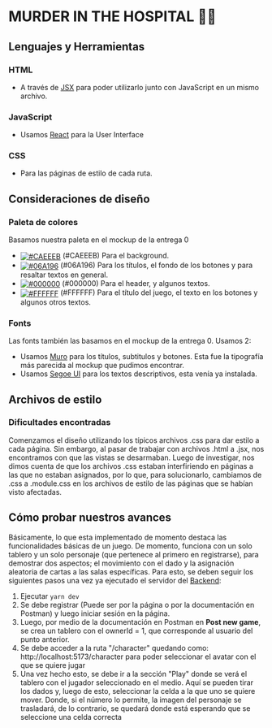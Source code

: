 # MURDER IN THE HOSPITAL 🥼🏥

## Lenguajes y Herramientas

### HTML

- A través de [JSX](https://legacy.reactjs.org/docs/introducing-jsx.html) para poder utilizarlo junto con JavaScript en un mismo archivo.

### JavaScript

- Usamos [React](http://facebook.github.io/react) para la User Interface

### CSS

- Para las páginas de estilo de cada ruta.


## Consideraciones de diseño

### Paleta de colores

Basamos nuestra paleta en el mockup de la entrega 0

- <a href='#'><img valign='middle' alt='#CAEEEB' src='https://readme-swatches.vercel.app/CAEEEB?style=round'/></a> (#CAEEEB) Para el background.
- <a href='#'><img valign='middle' alt='#06A196' src='https://readme-swatches.vercel.app/06A196?style=round'/></a> (#06A196) Para los títulos, el fondo de los botones y para resaltar textos en general.
- <a href='#'><img valign='middle' alt='#000000' src='https://readme-swatches.vercel.app/000000?style=round'/></a> (#000000) Para el header, y algunos textos.
- <a href='#'><img valign='middle' alt='#FFFFFF' src='https://readme-swatches.vercel.app/FFFFFF?style=round'/></a> (#FFFFFF) Para el título del juego, el texto en los botones y algunos otros textos.

### Fonts

Las fonts también las basamos en el mockup de la entrega 0. Usamos 2:

- Usamos [Muro](https://www.dafont.com/es/muro.font) para los títulos, subtitulos y botones. Esta fue la tipografía más parecida al mockup que pudimos encontrar.
- Usamos [Segoe UI](https://learn.microsoft.com/es-es/typography/font-list/segoe-ui) para los textos descriptivos, esta venía ya instalada.


## Archivos de estilo

### Dificultades encontradas

Comenzamos el diseño utilizando los típicos archivos .css para dar estilo a cada página. Sin embargo, al pasar de trabajar con archivos .html a .jsx, nos encontramos con que las vistas se desarmaban. Luego de investigar, nos dimos cuenta de que los archivos .css estaban interfiriendo en páginas a las que no estaban asignados, por lo que, para solucionarlo, cambiamos de .css a .module.css en los archivos de estilo de las páginas que se habían visto afectadas.

## Cómo probar nuestros avances

Básicamente, lo que esta implementado de momento destaca las funcionalidades básicas de un juego. De momento, funciona con un solo tablero y un solo personaje (que pertenece al primero en registrarse), para demostrar dos aspectos; el movimiento con el dado y la asignación aleatoria de cartas a las salas específicas. Para esto, se deben seguir los siguientes pasos una vez ya ejecutado el servidor del [Backend](https://github.com/IIC2513/back-WebGirlies#):


1. Ejecutar `yarn dev`
2. Se debe registrar (Puede ser por la página o por la documentación en Postman) y luego iniciar sesión en la página.
3. Luego, por medio de la documentación en Postman en **Post new game**, se crea un tablero con el ownerId = 1, que corresponde al usuario del punto anterior.
4. Se debe acceder a la ruta "/character" quedando como: http://localhost:5173/character para poder seleccionar el avatar con el que se quiere jugar
5. Una vez hecho esto, se debe ir a la sección "Play" donde se verá el tablero con el jugador seleccionado en el medio. Aquí se pueden tirar los dados y, luego de esto, seleccionar la celda a la que uno se quiere mover. Donde, si el número lo permite, la imagen del personaje se trasladará, de lo contrario, se quedará donde está esperando que se seleccione una celda correcta

